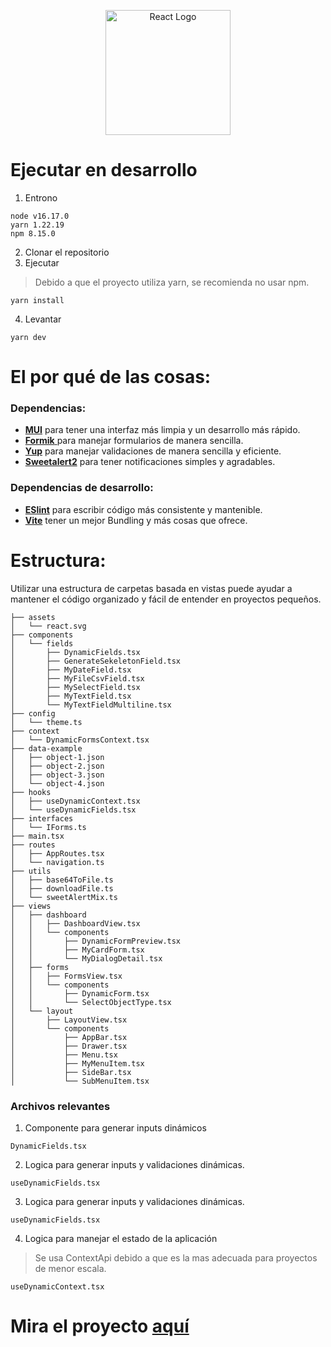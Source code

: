 <p align="center">
  <a href="https://es.reactjs.org/" target="blank"><img src="https://upload.wikimedia.org/wikipedia/commons/a/a7/React-icon.svg" width="200" alt="React Logo" /></a>
</p>



# Ejecutar en desarrollo

1. Entrono
```
node v16.17.0
yarn 1.22.19
npm 8.15.0
```

2. Clonar el repositorio
3. Ejecutar
> Debido a que el proyecto utiliza yarn, se recomienda no usar npm.
```
yarn install
```
4. Levantar
```
yarn dev
```

# El por qué de las cosas:
### Dependencias:
- [**MUI**](https://mui.com/ "**MUI**") para tener una interfaz más limpia y un desarrollo más rápido.
- [**Formik** ](https://formik.org/ "**Formik** ") para manejar formularios de manera sencilla.
- [**Yup**](https://github.com/jquense/yup "**Yup**") para manejar validaciones de manera sencilla y eficiente.
- [ **Sweetalert2**](https://sweetalert2.github.io/ " **Sweetalert2**")  para tener notificaciones simples y agradables.

### Dependencias de desarrollo:
- [**ESlint**](https://eslint.org/ "**ESlint**") para escribir código más consistente y mantenible.
- [**Vite**](https://vitejs.dev/ "**Vite**") tener un mejor Bundling y más cosas que ofrece.


# Estructura:

Utilizar una estructura de carpetas basada en vistas puede ayudar a mantener el código organizado y fácil de entender en proyectos pequeños.

    ├── assets
    │   └── react.svg
    ├── components
    │   └── fields
    │       ├── DynamicFields.tsx
    │       ├── GenerateSekeletonField.tsx
    │       ├── MyDateField.tsx
    │       ├── MyFileCsvField.tsx
    │       ├── MySelectField.tsx
    │       ├── MyTextField.tsx
    │       └── MyTextFieldMultiline.tsx
    ├── config
    │   └── theme.ts
    ├── context
    │   └── DynamicFormsContext.tsx
    ├── data-example
    │   ├── object-1.json
    │   ├── object-2.json
    │   ├── object-3.json
    │   └── object-4.json
    ├── hooks
    │   ├── useDynamicContext.tsx
    │   └── useDynamicFields.tsx
    ├── interfaces
    │   └── IForms.ts
    ├── main.tsx
    ├── routes
    │   ├── AppRoutes.tsx
    │   └── navigation.ts
    ├── utils
    │   ├── base64ToFile.ts
    │   ├── downloadFile.ts
    │   └── sweetAlertMix.ts
    ├── views
    │   ├── dashboard
    │   │   ├── DashboardView.tsx
    │   │   └── components
    │   │       ├── DynamicFormPreview.tsx
    │   │       ├── MyCardForm.tsx
    │   │       └── MyDialogDetail.tsx
    │   ├── forms
    │   │   ├── FormsView.tsx
    │   │   └── components
    │   │       ├── DynamicForm.tsx
    │   │       └── SelectObjectType.tsx
    │   └── layout
    │       ├── LayoutView.tsx
    │       └── components
    │           ├── AppBar.tsx
    │           ├── Drawer.tsx
    │           ├── Menu.tsx
    │           ├── MyMenuItem.tsx
    │           ├── SideBar.tsx
    │           └── SubMenuItem.tsx
    
### Archivos relevantes

1. Componente para generar inputs dinámicos
```
DynamicFields.tsx
```
2. Logica para generar inputs y  validaciones dinámicas.
```
useDynamicFields.tsx
```
3. Logica para generar inputs y  validaciones dinámicas.
```
useDynamicFields.tsx
```
4. Logica para manejar el estado de la aplicación
> Se usa ContextApi debido a que es la mas adecuada para proyectos de menor escala.
```
useDynamicContext.tsx
```
# Mira el proyecto [aquí](https://stuk4.github.io/dynamic-form/ "aquí")
